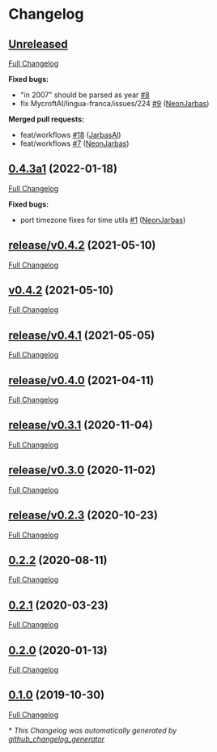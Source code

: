 # Changelog

## [Unreleased](https://github.com/OpenVoiceOS/ovos-lingua-franca/tree/HEAD)

[Full Changelog](https://github.com/OpenVoiceOS/ovos-lingua-franca/compare/0.4.3a1...HEAD)

**Fixed bugs:**

- "in 2007" should be parsed as year [\#8](https://github.com/OpenVoiceOS/ovos-lingua-franca/issues/8)
- fix MycroftAI/lingua-franca/issues/224 [\#9](https://github.com/OpenVoiceOS/ovos-lingua-franca/pull/9) ([NeonJarbas](https://github.com/NeonJarbas))

**Merged pull requests:**

- feat/workflows [\#18](https://github.com/OpenVoiceOS/ovos-lingua-franca/pull/18) ([JarbasAl](https://github.com/JarbasAl))
- feat/workflows [\#7](https://github.com/OpenVoiceOS/ovos-lingua-franca/pull/7) ([NeonJarbas](https://github.com/NeonJarbas))

## [0.4.3a1](https://github.com/OpenVoiceOS/ovos-lingua-franca/tree/0.4.3a1) (2022-01-18)

[Full Changelog](https://github.com/OpenVoiceOS/ovos-lingua-franca/compare/release/v0.4.2...0.4.3a1)

**Fixed bugs:**

- port timezone fixes for time utils [\#1](https://github.com/OpenVoiceOS/ovos-lingua-franca/pull/1) ([NeonJarbas](https://github.com/NeonJarbas))

## [release/v0.4.2](https://github.com/OpenVoiceOS/ovos-lingua-franca/tree/release/v0.4.2) (2021-05-10)

[Full Changelog](https://github.com/OpenVoiceOS/ovos-lingua-franca/compare/v0.4.2...release/v0.4.2)

## [v0.4.2](https://github.com/OpenVoiceOS/ovos-lingua-franca/tree/v0.4.2) (2021-05-10)

[Full Changelog](https://github.com/OpenVoiceOS/ovos-lingua-franca/compare/release/v0.4.1...v0.4.2)

## [release/v0.4.1](https://github.com/OpenVoiceOS/ovos-lingua-franca/tree/release/v0.4.1) (2021-05-05)

[Full Changelog](https://github.com/OpenVoiceOS/ovos-lingua-franca/compare/release/v0.4.0...release/v0.4.1)

## [release/v0.4.0](https://github.com/OpenVoiceOS/ovos-lingua-franca/tree/release/v0.4.0) (2021-04-11)

[Full Changelog](https://github.com/OpenVoiceOS/ovos-lingua-franca/compare/release/v0.3.1...release/v0.4.0)

## [release/v0.3.1](https://github.com/OpenVoiceOS/ovos-lingua-franca/tree/release/v0.3.1) (2020-11-04)

[Full Changelog](https://github.com/OpenVoiceOS/ovos-lingua-franca/compare/release/v0.3.0...release/v0.3.1)

## [release/v0.3.0](https://github.com/OpenVoiceOS/ovos-lingua-franca/tree/release/v0.3.0) (2020-11-02)

[Full Changelog](https://github.com/OpenVoiceOS/ovos-lingua-franca/compare/release/v0.2.3...release/v0.3.0)

## [release/v0.2.3](https://github.com/OpenVoiceOS/ovos-lingua-franca/tree/release/v0.2.3) (2020-10-23)

[Full Changelog](https://github.com/OpenVoiceOS/ovos-lingua-franca/compare/0.2.2...release/v0.2.3)

## [0.2.2](https://github.com/OpenVoiceOS/ovos-lingua-franca/tree/0.2.2) (2020-08-11)

[Full Changelog](https://github.com/OpenVoiceOS/ovos-lingua-franca/compare/0.2.1...0.2.2)

## [0.2.1](https://github.com/OpenVoiceOS/ovos-lingua-franca/tree/0.2.1) (2020-03-23)

[Full Changelog](https://github.com/OpenVoiceOS/ovos-lingua-franca/compare/0.2.0...0.2.1)

## [0.2.0](https://github.com/OpenVoiceOS/ovos-lingua-franca/tree/0.2.0) (2020-01-13)

[Full Changelog](https://github.com/OpenVoiceOS/ovos-lingua-franca/compare/0.1.0...0.2.0)

## [0.1.0](https://github.com/OpenVoiceOS/ovos-lingua-franca/tree/0.1.0) (2019-10-30)

[Full Changelog](https://github.com/OpenVoiceOS/ovos-lingua-franca/compare/e10d2858784c85633e8ff3103768609a29c31fcd...0.1.0)



\* *This Changelog was automatically generated by [github_changelog_generator](https://github.com/github-changelog-generator/github-changelog-generator)*
